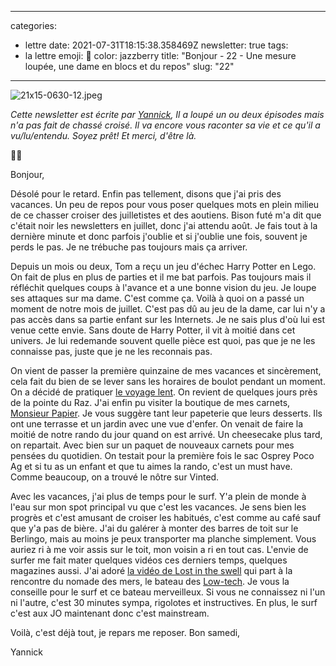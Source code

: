 
---
categories:
- lettre
date: 2021-07-31T18:15:38.358469Z
newsletter: true
tags:
- la lettre
emoji: 💌
color: jazzberry
title: "Bonjour - 22 - Une mesure loupée, une dame en blocs et du repos"
slug: "22"
---
![21x15-0630-12.jpeg](https://buttondown.s3.amazonaws.com/images/80138862-f3dd-4a2d-a325-f41d04556eb3.jpeg)

_Cette newsletter est écrite par [Yannick](https://yannickschutz.com/now), Il a loupé un ou deux épisodes mais n'a pas fait de chassé croisé. Il va encore vous raconter sa vie et ce qu'il a vu/lu/entendu. Soyez prêt! Et merci, d'être là._

👋🏻

Bonjour,

Désolé pour le retard. Enfin pas tellement, disons que j'ai pris des vacances. Un peu de repos pour vous poser quelques mots en plein milieu de ce chasser croiser des juilletistes et des aoutiens. Bison futé m'a dit que c'était noir les newsletters en juillet, donc j'ai attendu août. Je fais tout à la dernière minute et donc parfois j'oublie et si j'oublie une fois, souvent je perds le pas. Je ne trébuche pas toujours mais ça arriver.

Depuis un mois ou deux, Tom a reçu un jeu d'échec Harry Potter en Lego. On fait de plus en plus de parties et il me bat parfois. Pas toujours mais il réfléchit quelques coups à l'avance et a une bonne vision du jeu. Je loupe ses attaques sur ma dame. C'est comme ça. Voilà à quoi on a passé un moment de notre mois de juillet. C'est pas dû au jeu de la dame, car lui n'y a pas accès dans sa partie enfant sur les Internets. Je ne sais plus d'où lui est venue cette envie. Sans doute de Harry Potter, il vit à moitié dans cet univers. Je lui redemande souvent quelle pièce est quoi, pas que je ne les connaisse pas, juste que je ne les reconnais pas.

On vient de passer la première quinzaine de mes vacances et sincèrement, cela fait du bien de se lever sans les horaires de boulot pendant un moment. On a décidé de pratiquer [le voyage lent](https://beside.media/fr/ailleurs/pratiquer-le-voyage-lent/). On revient de quelques jours près de la pointe du Raz. J'ai enfin pu visiter la boutique de mes carnets, [Monsieur Papier](https://www.monsieurpapier.fr/). Je vous suggère tant leur papeterie que leurs desserts. Ils ont une terrasse et un jardin avec une vue d'enfer. On venait de faire la moitié de notre rando du jour quand on est arrivé. Un cheesecake plus tard, on repartait. Avec bien sur un paquet de nouveaux carnets pour mes pensées du quotidien. On testait pour la première fois le sac Osprey Poco Ag et si tu as un enfant et que tu aimes la rando, c'est un must have. Comme beaucoup, on a trouvé le nôtre sur Vinted.

Avec les vacances, j'ai plus de temps pour le surf. Y'a plein de monde à l'eau sur mon spot principal vu que c'est les vacances. Je sens bien les progrès et c'est amusant de croiser les habitués, c'est comme au café sauf que y'a pas de bière. J'ai du galérer à monter des barres de toit sur le Berlingo, mais au moins je peux transporter ma planche simplement. Vous auriez ri à me voir assis sur le toit, mon voisin a ri en tout cas. L'envie de surfer me fait mater quelques vidéos ces derniers temps, quelques magazines aussi. J'ai adoré [la vidéo de Lost in the swell](https://www.youtube.com/watch?v=8AythkboAeQ) qui part à la rencontre du nomade des mers, le bateau des [Low-tech](https://lowtechlab.org). Je vous la conseille pour le surf et ce bateau merveilleux. Si vous ne connaissez ni l'un ni l'autre, c'est 30 minutes sympa, rigolotes et instructives. En plus, le surf c'est aux JO maintenant donc c'est mainstream.

Voilà, c'est déjà tout, je repars me reposer.
Bon samedi,

Yannick
